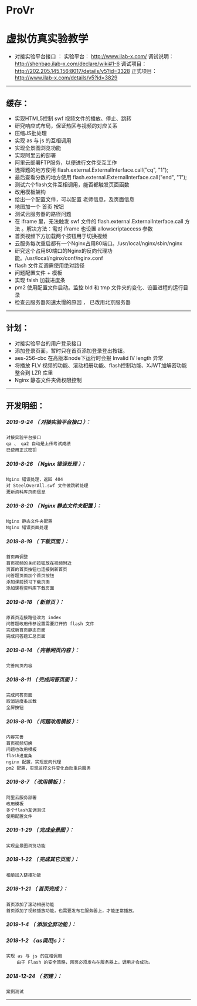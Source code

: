 # ProVr
虚拟仿真实验教学
=======

- 对接实验平台接口 ：
	实验平台： http://www.ilab-x.com/
	调试说明： http://shenbao.ilab-x.com/declare/wiki#1-6
	调试项目： http://202.205.145.156:8017/details/v5?id=3328
	正式项目： http://www.ilab-x.com/details/v5?id=3829

*******************************************************************

缓存：
-------------------------------------------------------------------

- 实现HTML5控制 swf 视频文件的播放、停止、跳转
- 研究响应式布局，保证热区与视频的对应关系
- 压缩JS批处理
- 实现 as 与 js 的互相调用
- 实现全景图浏览功能
- 实现阿里云的部署
- 阿里云部署FTP服务，以便进行文件交互工作
- 选择题的地方使用 flash.external.ExternalInterface.call("cq", "1");
- 最后查看分数的地方使用 flash.external.ExternalInterface.call("end", "1");
- 测试六个flash文件互相调用，能否都触发页面函数
- 改用模板架构
- 给出一个配置文件，可以配置 老师信息，及页面信息
- 地图加一个 首页 按钮
- 测试云服务器的路径问题
- 在 iframe 里，无法触发 swf 文件的 flash.external.ExternalInterface.call 方法
。解决方法：需对 iframe 也设置 allowscriptaccess 参数
- 首页视频下方加载两个按钮用于切换视频
- 云服务每次重启都有一个Nginx占用80端口。/usr/local/nginx/sbin/nginx
- 研究这个占用80端口的Nginx的反向代理功能。/usr/local/nginx/conf/nginx.conf
- flash 文件互调需使用绝对路径
- 问题配置文件 + 模板
- 实现 falsh 加载进度条
- pm2 使用配置文件启动。监控 bld 和 tmp 文件夹的变化、设置进程的运行目录
- 检查云服务器网速太慢的原因 ， 已改用北京服务器

*******************************************************************

计划：
-------------------------------------------------------------------

- 对接实验平台的用户登录接口
- 添加登录页面，暂时只在首页添加登录登出按钮。
- aes-256-cbc 在高版本node下运行时会报 Invalid IV length 异常
- 将播放 FLV 视频的功能、滚动相册功能、flash控制功能、XJWT加解密功能 整合到 LZR 库里
- Nginx 静态文件夹做权限控制

*******************************************************************





开发明细：
-------------------------------------------------------------------

##### 2019-9-24 （ 对接实验平台接口 ）：
	对接实验平台接口
	qa 、 qa2 自动是上传考试成绩
	已使用正式密钥

##### 2019-8-26 （ Nginx 错误处理 ）：
	Nginx 错误处理，返回 404
	对 SteelOverAll.swf 文件做跳转处理
	更新资料库页面信息

##### 2019-8-20 （ Nginx 静态文件夹配置 ）：
	Nginx 静态文件夹配置
	Nginx 错误页面处理

##### 2019-8-19 （ 下载页面 ）：
	首页再调整
	首页视频的关闭按钮放在视频附近
	页首的首页按钮也连接到新首页
	问答题页面加个首页按钮
	添加课前预习下载页面
	添加课程资料库下载页面

##### 2019-8-18 （ 新首页 ）：
	原首页连接路径改为 index
	问答题改用传参设置需要打开的 flash 文件
	完成新首页静态页面
	完成问答题汇总页面

##### 2019-8-14 （ 完善网页内容 ）：
	完善网页内容

##### 2019-8-11 （ 完成问答页面 ）：
	完成问答页面
	取消进度条加载
	全屏按钮

##### 2019-8-10 （ 问题改用模板 ）：
	内容完善
	首页视频切换
	问题也改用模板
	flash进度条
	nginx 配置，实现反向代理
	pm2 配置，实现监控文件变化自动重启服务

##### 2019-8-7 （ 改用模板 ）：
	阿里云服务部署
	改用模板
	多个flash互调测试
	使用配置文件

##### 2019-1-29 （ 完成全景图 ）：
	实现全景图浏览功能

##### 2019-1-22 （ 完成其它页面 ）：
	相册加入链接功能

##### 2019-1-21 （ 首页完成 ）：
	首页添加了滚动相册功能
	首页添加了视频播放功能，也需要发布在服务器上，才能正常播放。

##### 2019-1-4 （ 添加全屏功能 ）：

##### 2019-1-2 （ as调用js ）：
	实现 as 与 js 的互相调用
		由于 Flash 的安全策略，网页必须发布在服务器上，调用才会成功。

##### 2018-12-24 （ 初建 ）：
	案例测试

*******************************************************************
